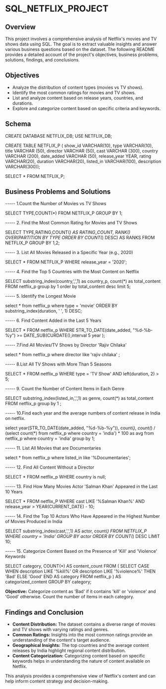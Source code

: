 # SQL_NETFLIX_PROJECT



## Overview
This project involves a comprehensive analysis of Netflix's movies and TV shows data using SQL. The goal is to extract valuable insights and answer various business questions based on the dataset. The following README provides a detailed account of the project's objectives, business problems, solutions, findings, and conclusions.

## Objectives

- Analyze the distribution of content types (movies vs TV shows).
- Identify the most common ratings for movies and TV shows.
- List and analyze content based on release years, countries, and durations.
- Explore and categorize content based on specific criteria and keywords.

## Schema

CREATE DATABASE NETFLIX_DB;
USE NETFLIX_DB;


CREATE TABLE NETFLIX_P (
   show_id VARCHAR(10),
	type VARCHAR(10),
    title VARCHAR (50),
    director VARCHAR (50),
    cast VARCHAR (300),
    country	VARCHAR (200),
    date_added	VARCHAR (50),
    release_year	YEAR,
    rating	VARCHAR(20),
    duration	VARCHAR(20),
    listed_in	VARCHAR(100),
    description VARCHAR(300));
    
  SELECT * FROM NETFLIX_P;
    
  ## Business Problems and Solutions
  ----- 1.Count the Number of Movies vs TV Shows
    
  SELECT TYPE,COUNT(*) FROM NETFLIX_P GROUP BY 1;
    
    
  ----- 2. Find the Most Common Rating for Movies and TV Shows
    
  SELECT TYPE,RATING,COUNT(*) AS RATING_COUNT, RANK() OVER(PARTITION BY TYPE ORDER BY COUNT(*) DESC) AS RANKS 
    FROM NETFLIX_P GROUP BY 1,2;
    
    
  ----- 3. List All Movies Released in a Specific Year (e.g., 2020)
    
  SELECT * FROM NETFLIX_P 
    WHERE release_year = '2020';
    
  ----- 4. Find the Top 5 Countries with the Most Content on Netflix
    
   SELECT 
        substring_index(country,',',1) as country_p,
		count(*) as total_content
      FROM netflix_p group by 1 order by total_content desc limit 5;
    
  ----- 5. Identify the Longest Movie
    
  select * from netflix_p where type = 'movie'
    ORDER BY substring_index(duration, ' ', 1) DESC;
    
    
   -----  6. Find Content Added in the Last 5 Years
   
   SELECT *
FROM netflix_p
WHERE STR_TO_DATE(date_added, "%d-%b-%y") >= DATE_SUB(CURDATE(),interval 5 year );

----- 7.Find All Movies/TV Shows by Director 'Rajiv Chilaka'

select * from netflix_p where director like 'rajiv chilaka' ;


----- 8.List All TV Shows with More Than 5 Seasons

SELECT *
FROM netflix_p
WHERE type = 'TV Show'
  AND left(duration, 2) > 5;
  
----- 9. Count the Number of Content Items in Each Genre

SELECT 
        substring_index(listed_in,',',1) as genre,
		count(*) as total_content
      FROM netflix_p group by 1 ;
      
-----  10.Find each year and the average numbers of content release in India on netflix.
	
   select 
    year(STR_TO_DATE(date_added, "%d-%b-%y")),
    count(*),
    count(*) / (select count(*) from netflix_p where country = 'india') * 100 as avg
	from netflix_p
    where country = 'india'
    group by 1;
    
    
   -----  11. List All Movies that are Documentaries
   
   select * from netflix_p
   where listed_in like '%Documentaries';
     
  ----- 12. Find All Content Without a Director
     
SELECT * 
FROM netflix_p
WHERE country is null;


----- 13. Find How Many Movies Actor 'Salman Khan' Appeared in the Last 10 Years

SELECT * 
FROM netflix_P
WHERE cast LIKE '%Salman Khan%'
  AND release_year > YEAR(CURRENT_DATE) - 10;
  
  ----- 14. Find the Top 10 Actors Who Have Appeared in the Highest Number of Movies Produced in India
  
  SELECT 
    substring_index(cast,',',1) AS actor,
    count(*)
    FROM NETFLIX_P
 WHERE country = 'India'
GROUP BY actor
ORDER BY COUNT(*) DESC
LIMIT 10;


----- 15. Categorize Content Based on the Presence of 'Kill' and 'Violence' Keywords

SELECT 
    category,
    COUNT(*) AS content_count
FROM (
    SELECT 
        CASE 
            WHEN description LIKE '%kill%' OR description LIKE '%violence%' THEN 'Bad'
            ELSE 'Good'
        END AS category
    FROM netflix_p
) AS categorized_content
GROUP BY category;

     
     

**Objective:** Categorize content as 'Bad' if it contains 'kill' or 'violence' and 'Good' otherwise. Count the number of items in each category.

## Findings and Conclusion

- **Content Distribution:** The dataset contains a diverse range of movies and TV shows with varying ratings and genres.
- **Common Ratings:** Insights into the most common ratings provide an understanding of the content's target audience.
- **Geographical Insights:** The top countries and the average content releases by India highlight regional content distribution.
- **Content Categorization:** Categorizing content based on specific keywords helps in understanding the nature of content available on Netflix.

This analysis provides a comprehensive view of Netflix's content and can help inform content strategy and decision-making.








  
    
    
    
    
    
    
    
    
    
